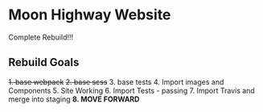 Moon Highway Website
=================
Complete Rebuild!!!


Rebuild Goals
--------------

~~1. base webpack~~
~~2. base scss~~
3. base tests
4. Import images and Components
5. Site Working
6. Import Tests - passing
7. Import Travis and merge into staging
__8. MOVE FORWARD__